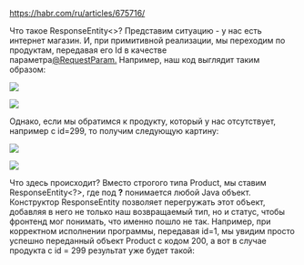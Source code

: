 https://habr.com/ru/articles/675716/

Что такое ResponseEntity<>? Представим ситуацию - у нас есть интернет магазин. И, при примитивной реализации, мы переходим по продуктам, передавая его Id в качестве параметра[@RequestParam.](https://habr.com/users/requestparam.) Например, наш код выглядит таким образом:

![](file:///C:/Users/D491~1/AppData/Local/Temp/msohtmlclip1/01/clip_image002.png)

![](file:///C:/Users/D491~1/AppData/Local/Temp/msohtmlclip1/01/clip_image004.png)

Однако, если мы обратимся к продукту, который у нас отсутствует, например с id=299, то получим следующую картину:

![](file:///C:/Users/D491~1/AppData/Local/Temp/msohtmlclip1/01/clip_image005.png)

![](file:///C:/Users/D491~1/AppData/Local/Temp/msohtmlclip1/01/clip_image007.png)

Что здесь происходит? Вместо строгого типа Product, мы ставим ResponseEntity<?>,
где под **?** понимается любой Java объект. Конструктор ResponseEntity позволяет перегружать этот объект, добавляя в него не только наш возвращаемый тип, но и статус, чтобы фронтенд мог понимать, что именно пошло не так. Например, при корректном исполнении программы, передавая id=1, мы увидим просто успешно переданный объект Product с кодом 200, а вот в случае продукта с id = 299 результат уже будет такой: